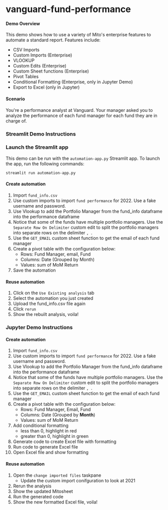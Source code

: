# vanguard-fund-performance

#### Demo Overview
This demo shows how to use a variety of Mito's enterprise features to automate a standard report. Features include:
- CSV Imports
- Custom Imports (Enterprise)
- VLOOKUP 
- Custom Edits (Enterprise)
- Custom Sheet functions (Enterprise)
- Pivot Tables
- Conditional Formatting (Enterprise, only in Jupyter Demo)
- Export to Excel (only in Jupyter)

#### Scenario
You're a performance analyst at Vanguard. Your manager asked you to analyze the performance of each fund manager for each fund they are in charge of. 

### Streamlit Demo Instructions 

### Launch the Streamlit app
This demo can be run with the `automation-app.py` Streamlit app. To launch the app, run the following commands:

```streamlit run automation-app.py```

#### Create automation
1. Import `fund_info.csv`
2. Use custom imports to import `fund performance` for 2022. Use a fake username and password.
3. Use Vlookup to add the Portfolio Manager from the fund_info dataframe into the performance dataframe
4. Notice that some of the funds have multiple portfolio managers. Use the `Separate Row On Delimiter` custom edit to split the portfolio managers into separate rows on the delimiter `, `.
5. Use the `GET_EMAIL` custom sheet function to get the email of each fund manager
6. Create a pivot table with the configuration below:
    - Rows: Fund Manager, email, Fund
    - Columns: Date (Grouped by Month)
    - Values: sum of MoM Return
7. Save the automation

#### Reuse automation
1. Click on the `Use Existing analysis` tab
2. Select the automation you just created
3. Upload the fund_info.csv file again 
4. Click `rerun`
5. Show the rebuilt analysis, voila! 

### Jupyter Demo Instructions 

#### Create automation
1. Import `fund_info.csv`
2. Use custom imports to import `fund performance` for 2022. Use a fake username and password.
3. Use Vlookup to add the Portfolio Manager from the fund_info dataframe into the performance dataframe
4. Notice that some of the funds have multiple portfolio managers. Use the `Separate Row On Delimiter` custom edit to split the portfolio managers into separate rows on the delimiter `, `.
5. Use the `GET_EMAIL` custom sheet function to get the email of each fund manager
6. Create a pivot table with the configuration below:
    - Rows: Fund Manager, Email, Fund
    - Columns: Date (Grouped by **Month**)
    - Values: sum of MoM Return
7. Add conditional formatting
    - less than 0, highlight in red
    - greater than 0, highlight in green
8. Generate code to create Excel file with formatting
9. Run code to generate Excel file
10. Open Excel file and show formatting

#### Reuse automation
1. Open the `change imported files` taskpane
    - Update the custom import conifguration to look at 2021
2. Rerun the analysis 
3. Show the updated Mitosheet 
4. Run the generated code
5. Show the new formatted Excel file, voila! 
